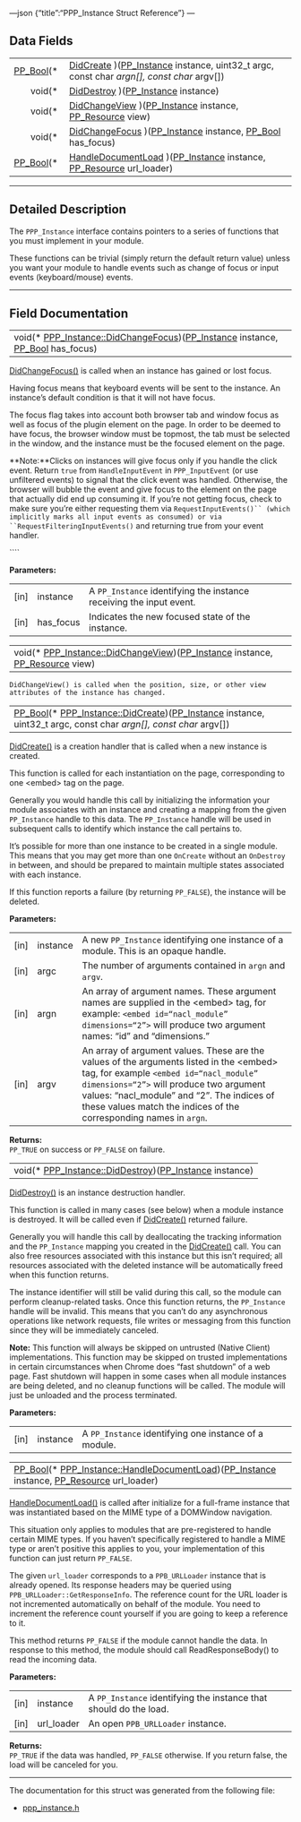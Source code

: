 —json {“title”:“PPP\_Instance Struct Reference”} —

Data Fields
-----------

<table><tbody><tr class="odd"><td style="text-align: right;"><a href="/docs/native-client/pepper_beta/c/group___enums#ga4f272d99be14aacafe08dfd4ef830918" class="el">PP_Bool</a>(* </td><td><a href="/docs/native-client/pepper_beta/c/struct_p_p_p___instance__1__1#aff2dd72f7aab6335cacf8bc3a66ccbba" class="el">DidCreate</a> )(<a href="/docs/native-client/pepper_beta/c/group___typedefs#ga89b662403e6a687bb914b80114c0d19d" class="el">PP_Instance</a> instance, uint32_t argc, const char <em>argn[], const char</em> argv[])</td></tr><tr class="even"><td style="text-align: right;">void(* </td><td><a href="/docs/native-client/pepper_beta/c/struct_p_p_p___instance__1__1#a99edbb91abde255fec3bc3e1f9c8ba82" class="el">DidDestroy</a> )(<a href="/docs/native-client/pepper_beta/c/group___typedefs#ga89b662403e6a687bb914b80114c0d19d" class="el">PP_Instance</a> instance)</td></tr><tr class="odd"><td style="text-align: right;">void(* </td><td><a href="/docs/native-client/pepper_beta/c/struct_p_p_p___instance__1__1#aa028a7b17d62242ac56b6ab4b55dc047" class="el">DidChangeView</a> )(<a href="/docs/native-client/pepper_beta/c/group___typedefs#ga89b662403e6a687bb914b80114c0d19d" class="el">PP_Instance</a> instance, <a href="/docs/native-client/pepper_beta/c/group___typedefs#gafdc3895ee80f4750d0d95ae1b677e9b7" class="el">PP_Resource</a> view)</td></tr><tr class="even"><td style="text-align: right;">void(* </td><td><a href="/docs/native-client/pepper_beta/c/struct_p_p_p___instance__1__1#abf4a481156b605938416bf873bd2c782" class="el">DidChangeFocus</a> )(<a href="/docs/native-client/pepper_beta/c/group___typedefs#ga89b662403e6a687bb914b80114c0d19d" class="el">PP_Instance</a> instance, <a href="/docs/native-client/pepper_beta/c/group___enums#ga4f272d99be14aacafe08dfd4ef830918" class="el">PP_Bool</a> has_focus)</td></tr><tr class="odd"><td style="text-align: right;"><a href="/docs/native-client/pepper_beta/c/group___enums#ga4f272d99be14aacafe08dfd4ef830918" class="el">PP_Bool</a>(* </td><td><a href="/docs/native-client/pepper_beta/c/struct_p_p_p___instance__1__1#a2fba2c9d06044a48e73a649b04398e1d" class="el">HandleDocumentLoad</a> )(<a href="/docs/native-client/pepper_beta/c/group___typedefs#ga89b662403e6a687bb914b80114c0d19d" class="el">PP_Instance</a> instance, <a href="/docs/native-client/pepper_beta/c/group___typedefs#gafdc3895ee80f4750d0d95ae1b677e9b7" class="el">PP_Resource</a> url_loader)</td></tr></tbody></table>

------------------------------------------------------------------------

<span id="details" class="anchor" style="margin: 0;"></span>

Detailed Description
--------------------

The `PPP_Instance` interface contains pointers to a series of functions that you must implement in your module.

These functions can be trivial (simply return the default return value) unless you want your module to handle events such as change of focus or input events (keyboard/mouse) events.

------------------------------------------------------------------------

Field Documentation
-------------------

<span id="abf4a481156b605938416bf873bd2c782" class="anchor" style="margin: 0;"></span>

<table><tbody><tr class="odd"><td>void(* <a href="/docs/native-client/pepper_beta/c/struct_p_p_p___instance__1__1#abf4a481156b605938416bf873bd2c782" class="el">PPP_Instance::DidChangeFocus</a>)(<a href="/docs/native-client/pepper_beta/c/group___typedefs#ga89b662403e6a687bb914b80114c0d19d" class="el">PP_Instance</a> instance, <a href="/docs/native-client/pepper_beta/c/group___enums#ga4f272d99be14aacafe08dfd4ef830918" class="el">PP_Bool</a> has_focus)</td></tr></tbody></table>

<a href="/docs/native-client/pepper_beta/c/struct_p_p_p___instance__1__1#abf4a481156b605938416bf873bd2c782" class="el" title="DidChangeFocus() is called when an instance has gained or lost focus.">DidChangeFocus()</a> is called when an instance has gained or lost focus.

Having focus means that keyboard events will be sent to the instance. An instance’s default condition is that it will not have focus.

The focus flag takes into account both browser tab and window focus as well as focus of the plugin element on the page. In order to be deemed to have focus, the browser window must be topmost, the tab must be selected in the window, and the instance must be the focused element on the page.

**Note:**Clicks on instances will give focus only if you handle the click event. Return `true` from `HandleInputEvent` in `PPP_InputEvent` (or use unfiltered events) to signal that the click event was handled. Otherwise, the browser will bubble the event and give focus to the element on the page that actually did end up consuming it. If you’re not getting focus, check to make sure you’re either requesting them via ``` RequestInputEvents()`` (which implicitly marks all input events as consumed) or via ``RequestFilteringInputEvents() ``` and returning true from your event handler.

\`\```

**Parameters:**  

<table><tbody><tr class="odd"><td>[in]</td><td>instance</td><td>A <code>PP_Instance</code> identifying the instance receiving the input event.</td></tr><tr class="even"><td>[in]</td><td>has_focus</td><td>Indicates the new focused state of the instance.</td></tr></tbody></table>

<span id="aa028a7b17d62242ac56b6ab4b55dc047" class="anchor" style="margin: 0;"></span>

<table><tbody><tr class="odd"><td>void(* <a href="/docs/native-client/pepper_beta/c/struct_p_p_p___instance__1__1#aa028a7b17d62242ac56b6ab4b55dc047" class="el">PPP_Instance::DidChangeView</a>)(<a href="/docs/native-client/pepper_beta/c/group___typedefs#ga89b662403e6a687bb914b80114c0d19d" class="el">PP_Instance</a> instance, <a href="/docs/native-client/pepper_beta/c/group___typedefs#gafdc3895ee80f4750d0d95ae1b677e9b7" class="el">PP_Resource</a> view)</td></tr></tbody></table>

`DidChangeView() is called when the position, size, or other view attributes of the instance has changed.`

<span id="aff2dd72f7aab6335cacf8bc3a66ccbba" class="anchor" style="margin: 0;"></span>

<table><tbody><tr class="odd"><td><a href="/docs/native-client/pepper_beta/c/group___enums#ga4f272d99be14aacafe08dfd4ef830918" class="el">PP_Bool</a>(* <a href="/docs/native-client/pepper_beta/c/struct_p_p_p___instance__1__1#aff2dd72f7aab6335cacf8bc3a66ccbba" class="el">PPP_Instance::DidCreate</a>)(<a href="/docs/native-client/pepper_beta/c/group___typedefs#ga89b662403e6a687bb914b80114c0d19d" class="el">PP_Instance</a> instance, uint32_t argc, const char <em>argn[], const char</em> argv[])</td></tr></tbody></table>

<a href="/docs/native-client/pepper_beta/c/struct_p_p_p___instance__1__1#aff2dd72f7aab6335cacf8bc3a66ccbba" class="el" title="DidCreate() is a creation handler that is called when a new instance is created.">DidCreate()</a> is a creation handler that is called when a new instance is created.

This function is called for each instantiation on the page, corresponding to one &lt;embed&gt; tag on the page.

Generally you would handle this call by initializing the information your module associates with an instance and creating a mapping from the given `PP_Instance` handle to this data. The `PP_Instance` handle will be used in subsequent calls to identify which instance the call pertains to.

It’s possible for more than one instance to be created in a single module. This means that you may get more than one `OnCreate` without an `OnDestroy` in between, and should be prepared to maintain multiple states associated with each instance.

If this function reports a failure (by returning `PP_FALSE`), the instance will be deleted.

**Parameters:**  

<table><tbody><tr class="odd"><td>[in]</td><td>instance</td><td>A new <code>PP_Instance</code> identifying one instance of a module. This is an opaque handle.</td></tr><tr class="even"><td>[in]</td><td>argc</td><td>The number of arguments contained in <code>argn</code> and <code>argv</code>.</td></tr><tr class="odd"><td>[in]</td><td>argn</td><td>An array of argument names. These argument names are supplied in the &lt;embed&gt; tag, for example: <code>&lt;embed id=“nacl_module” dimensions=“2”&gt;</code> will produce two argument names: “id” and “dimensions.”</td></tr><tr class="even"><td>[in]</td><td>argv</td><td>An array of argument values. These are the values of the arguments listed in the &lt;embed&gt; tag, for example <code>&lt;embed id=“nacl_module” dimensions=“2”&gt;</code> will produce two argument values: “nacl_module” and “2”. The indices of these values match the indices of the corresponding names in <code>argn</code>.</td></tr></tbody></table>

**Returns:**  
`PP_TRUE` on success or `PP_FALSE` on failure.

<span id="a99edbb91abde255fec3bc3e1f9c8ba82" class="anchor" style="margin: 0;"></span>

<table><tbody><tr class="odd"><td>void(* <a href="/docs/native-client/pepper_beta/c/struct_p_p_p___instance__1__1#a99edbb91abde255fec3bc3e1f9c8ba82" class="el">PPP_Instance::DidDestroy</a>)(<a href="/docs/native-client/pepper_beta/c/group___typedefs#ga89b662403e6a687bb914b80114c0d19d" class="el">PP_Instance</a> instance)</td></tr></tbody></table>

<a href="/docs/native-client/pepper_beta/c/struct_p_p_p___instance__1__1#a99edbb91abde255fec3bc3e1f9c8ba82" class="el" title="DidDestroy() is an instance destruction handler.">DidDestroy()</a> is an instance destruction handler.

This function is called in many cases (see below) when a module instance is destroyed. It will be called even if <a href="/docs/native-client/pepper_beta/c/struct_p_p_p___instance__1__1#aff2dd72f7aab6335cacf8bc3a66ccbba" class="el" title="DidCreate() is a creation handler that is called when a new instance is created.">DidCreate()</a> returned failure.

Generally you will handle this call by deallocating the tracking information and the `PP_Instance` mapping you created in the <a href="/docs/native-client/pepper_beta/c/struct_p_p_p___instance__1__1#aff2dd72f7aab6335cacf8bc3a66ccbba" class="el" title="DidCreate() is a creation handler that is called when a new instance is created.">DidCreate()</a> call. You can also free resources associated with this instance but this isn’t required; all resources associated with the deleted instance will be automatically freed when this function returns.

The instance identifier will still be valid during this call, so the module can perform cleanup-related tasks. Once this function returns, the `PP_Instance` handle will be invalid. This means that you can’t do any asynchronous operations like network requests, file writes or messaging from this function since they will be immediately canceled.

**Note:** This function will always be skipped on untrusted (Native Client) implementations. This function may be skipped on trusted implementations in certain circumstances when Chrome does “fast shutdown” of a web page. Fast shutdown will happen in some cases when all module instances are being deleted, and no cleanup functions will be called. The module will just be unloaded and the process terminated.

**Parameters:**  

<table><tbody><tr class="odd"><td>[in]</td><td>instance</td><td>A <code>PP_Instance</code> identifying one instance of a module.</td></tr></tbody></table>

<span id="a2fba2c9d06044a48e73a649b04398e1d" class="anchor" style="margin: 0;"></span>

<table><tbody><tr class="odd"><td><a href="/docs/native-client/pepper_beta/c/group___enums#ga4f272d99be14aacafe08dfd4ef830918" class="el">PP_Bool</a>(* <a href="/docs/native-client/pepper_beta/c/struct_p_p_p___instance__1__1#a2fba2c9d06044a48e73a649b04398e1d" class="el">PPP_Instance::HandleDocumentLoad</a>)(<a href="/docs/native-client/pepper_beta/c/group___typedefs#ga89b662403e6a687bb914b80114c0d19d" class="el">PP_Instance</a> instance, <a href="/docs/native-client/pepper_beta/c/group___typedefs#gafdc3895ee80f4750d0d95ae1b677e9b7" class="el">PP_Resource</a> url_loader)</td></tr></tbody></table>

<a href="/docs/native-client/pepper_beta/c/struct_p_p_p___instance__1__1#a2fba2c9d06044a48e73a649b04398e1d" class="el" title="HandleDocumentLoad() is called after initialize for a full-frame instance that was instantiated based...">HandleDocumentLoad()</a> is called after initialize for a full-frame instance that was instantiated based on the MIME type of a DOMWindow navigation.

This situation only applies to modules that are pre-registered to handle certain MIME types. If you haven’t specifically registered to handle a MIME type or aren’t positive this applies to you, your implementation of this function can just return `PP_FALSE`.

The given `url_loader` corresponds to a `PPB_URLLoader` instance that is already opened. Its response headers may be queried using `PPB_URLLoader::GetResponseInfo`. The reference count for the URL loader is not incremented automatically on behalf of the module. You need to increment the reference count yourself if you are going to keep a reference to it.

This method returns `PP_FALSE` if the module cannot handle the data. In response to this method, the module should call ReadResponseBody() to read the incoming data.

**Parameters:**  

<table><tbody><tr class="odd"><td>[in]</td><td>instance</td><td>A <code>PP_Instance</code> identifying the instance that should do the load.</td></tr><tr class="even"><td>[in]</td><td>url_loader</td><td>An open <code>PPB_URLLoader</code> instance.</td></tr></tbody></table>

**Returns:**  
`PP_TRUE` if the data was handled, `PP_FALSE` otherwise. If you return false, the load will be canceled for you.

------------------------------------------------------------------------

The documentation for this struct was generated from the following file:

-   <a href="/docs/native-client/pepper_beta/c/ppp__instance_8h/" class="el">ppp_instance.h</a>
